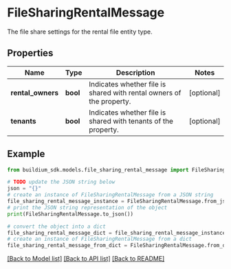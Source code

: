 # FileSharingRentalMessage

The file share settings for the rental file entity type.

## Properties

Name | Type | Description | Notes
------------ | ------------- | ------------- | -------------
**rental_owners** | **bool** | Indicates whether file is shared with rental owners of the property. | [optional] 
**tenants** | **bool** | Indicates whether file is shared with tenants of the property. | [optional] 

## Example

```python
from buildium_sdk.models.file_sharing_rental_message import FileSharingRentalMessage

# TODO update the JSON string below
json = "{}"
# create an instance of FileSharingRentalMessage from a JSON string
file_sharing_rental_message_instance = FileSharingRentalMessage.from_json(json)
# print the JSON string representation of the object
print(FileSharingRentalMessage.to_json())

# convert the object into a dict
file_sharing_rental_message_dict = file_sharing_rental_message_instance.to_dict()
# create an instance of FileSharingRentalMessage from a dict
file_sharing_rental_message_from_dict = FileSharingRentalMessage.from_dict(file_sharing_rental_message_dict)
```
[[Back to Model list]](../README.md#documentation-for-models) [[Back to API list]](../README.md#documentation-for-api-endpoints) [[Back to README]](../README.md)


